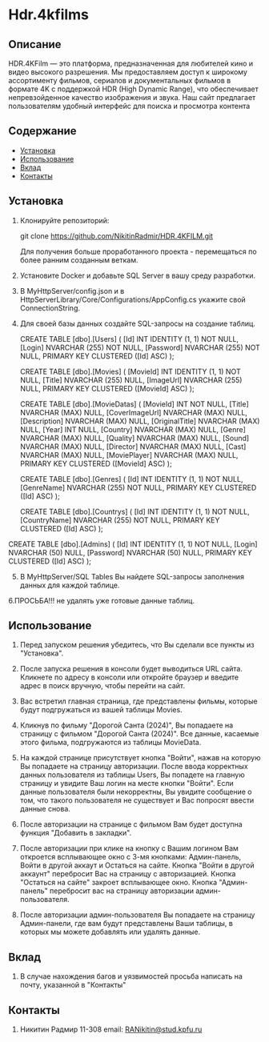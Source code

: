 # Hdr.4kfilms

## Описание
HDR.4KFilm — это платформа, предназначенная для любителей кино и видео высокого разрешения. Мы предоставляем доступ к широкому ассортименту фильмов, сериалов и документальных фильмов в формате 4K с поддержкой HDR (High Dynamic Range), что обеспечивает непревзойденное качество изображения и звука. Наш сайт предлагает пользователям удобный интерфейс для поиска и просмотра контента

## Содержание
- [Установка](#установка)
- [Использование](#использование)
- [Вклад](#вклад)
- [Контакты](#контакты)

## Установка
1. Клонируйте репозиторий:

   git clone https://github.com/NikitinRadmir/HDR.4KFILM.git

   Для получения больше проработанного проекта - перемещаться по более ранним созданным веткам.

2. Установите Docker и добавьте SQL Server в вашу среду разработки.

3. В MyHttpServer/config.json и в HttpServerLibrary/Core/Configurations/AppConfig.cs укажите свой ConnectionString.

4. Для своей базы данных создайте SQL-запросы на создание таблиц.

   CREATE TABLE [dbo].[Users] (
    [Id]       INT            IDENTITY (1, 1) NOT NULL,
    [Login]    NVARCHAR (255) NOT NULL,
    [Password] NVARCHAR (255) NOT NULL,
    PRIMARY KEY CLUSTERED ([Id] ASC)
   );

   CREATE TABLE [dbo].[Movies] (
    [MovieId]  INT            IDENTITY (1, 1) NOT NULL,
    [Title]    NVARCHAR (255) NULL,
    [ImageUrl] NVARCHAR (255) NULL,
    PRIMARY KEY CLUSTERED ([MovieId] ASC)
   );

   CREATE TABLE [dbo].[MovieDatas] (
    [MovieId]       INT            NOT NULL,
    [Title]         NVARCHAR (MAX) NULL,
    [CoverImageUrl] NVARCHAR (MAX) NULL,
    [Description]   NVARCHAR (MAX) NULL,
    [OriginalTitle] NVARCHAR (MAX) NULL,
    [Year]          INT            NULL,
    [Country]       NVARCHAR (MAX) NULL,
    [Genre]         NVARCHAR (MAX) NULL,
    [Quality]       NVARCHAR (MAX) NULL,
    [Sound]         NVARCHAR (MAX) NULL,
    [Director]      NVARCHAR (MAX) NULL,
    [Cast]          NVARCHAR (MAX) NULL,
    [MoviePlayer]   NVARCHAR (MAX) NULL,
    PRIMARY KEY CLUSTERED ([MovieId] ASC)
   );

   CREATE TABLE [dbo].[Genres] (
       [Id]        INT            IDENTITY (1, 1) NOT NULL,
       [GenreName] NVARCHAR (255) NOT NULL,
       PRIMARY KEY CLUSTERED ([Id] ASC)
   );

   CREATE TABLE [dbo].[Countrys] (
    [Id]          INT            IDENTITY (1, 1) NOT NULL,
    [CountryName] NVARCHAR (255) NOT NULL,
    PRIMARY KEY CLUSTERED ([Id] ASC)
   );

  CREATE TABLE [dbo].[Admins] (
    [Id]       INT           IDENTITY (1, 1) NOT NULL,
    [Login]    NVARCHAR (50) NULL,
    [Password] NVARCHAR (50) NULL,
    PRIMARY KEY CLUSTERED ([Id] ASC)
   );

5. В MyHttpServer/SQL Tables Вы найдете SQL-запросы заполнения данных для каждой таблице.

6.ПРОСЬБА!!! не удалять уже готовые данные таблиц.

## Использование

1. Перед запуском решения убедитесь, что Вы сделали все пункты из "Установка".

2. После запуска решения в консоли будет выводиться URL сайта. Кликнете по адресу в консоли или откройте браузер и введите адрес в поиск вручную, чтобы перейти на сайт.

3. Вас встретил главная страница, где представлены фильмы, которые будут подгружаться из вашей таблицы Movies.

4. Кликнув по фильму "Дорогой Санта (2024)", Вы попадаете на страницу с фильмом "Дорогой Санта (2024)". Все данные, касаемые этого фильма, подгружаются из таблицы MovieData.

5. На каждой странице присутствует кнопка "Войти", нажав на которую Вы попадаете на страницу авторизации. После ввода корректных данных пользователя из таблицы Users, Вы попадете на главную страницу и увидите Ваш логин на месте кнопки "Войти". Если данные пользователя были некорректны, Вы увидите сообщение о том, что такого пользователя не существует и Вас попросят ввести данные снова.

6. После авторизации на странице с фильмом Вам будет доступна функция "Добавить в закладки".

7. После авторизации при клике на кнопку с Вашим логином Вам откроется всплывающее окно с 3-мя кнопками: Админ-панель, Войти в другой аккаут и Остаться на сайте. Кнопка "Войти в другой аккаунт" перебросит Вас на страницу с авторизацией. Кнопка "Остаться на сайте" закроет всплывающее окно. Кнопка "Админ-панель" перебросит вас на страницу авторизации админ-пользователя.

8. После авторизации админ-пользователя Вы попадаете на страницу Админ-панели, где вам будут представлены Ваши таблицы, в которых мы можете добавлять или удалять данные.

## Вклад

1. В случае нахождения багов и уязвимостей просьба написать на почту, указанной в "Контакты"

## Контакты

1. Никитин Радмир 11-308 email: RANikitin@stud.kpfu.ru
